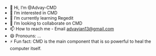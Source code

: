 - 👋 Hi, I’m @Advay-CMD
- 👀 I’m interested in CMD
- 🌱 I’m currently learning Regedit
- 💞️ I’m looking to collaborate on CMD
- 📫 How to reach me - Email advayjan13@gmail.com
- 😄 Pronouns: ...
- ⚡ Fun fact: CMD is the main component that is so powerful to heal the computer itself.

<!---
Advay-CMD/Advay-CMD is a ✨ special ✨ repository because its `README.md` (this file) appears on your GitHub profile.
You can click the Preview link to take a look at your changes.
--->
